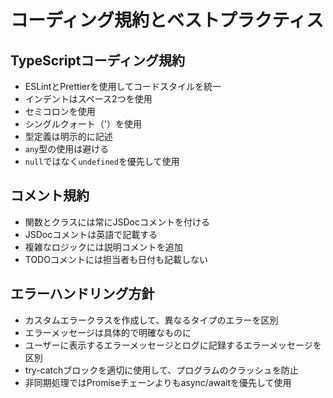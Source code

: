 
# コーディング規約とベストプラクティス

## TypeScriptコーディング規約

- ESLintとPrettierを使用してコードスタイルを統一
- インデントはスペース2つを使用
- セミコロンを使用
- シングルクォート（'）を使用
- 型定義は明示的に記述
- `any`型の使用は避ける
- `null`ではなく`undefined`を優先して使用

## コメント規約

- 関数とクラスには常にJSDocコメントを付ける
- JSDocコメントは英語で記載する
- 複雑なロジックには説明コメントを追加
- TODOコメントには担当者も日付も記載しない

## エラーハンドリング方針

- カスタムエラークラスを作成して、異なるタイプのエラーを区別
- エラーメッセージは具体的で明確なものに
- ユーザーに表示するエラーメッセージとログに記録するエラーメッセージを区別
- try-catchブロックを適切に使用して、プログラムのクラッシュを防止
- 非同期処理ではPromiseチェーンよりもasync/awaitを優先して使用

